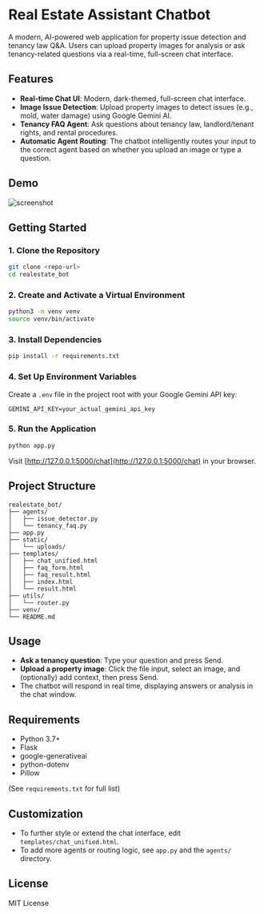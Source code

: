 # Real Estate Assistant Chatbot

A modern, AI-powered web application for property issue detection and tenancy law Q&A. Users can upload property images for analysis or ask tenancy-related questions via a real-time, full-screen chat interface.

## Features
- **Real-time Chat UI**: Modern, dark-themed, full-screen chat interface.
- **Image Issue Detection**: Upload property images to detect issues (e.g., mold, water damage) using Google Gemini AI.
- **Tenancy FAQ Agent**: Ask questions about tenancy law, landlord/tenant rights, and rental procedures.
- **Automatic Agent Routing**: The chatbot intelligently routes your input to the correct agent based on whether you upload an image or type a question.

## Demo
![screenshot](static/uploads/demo_screenshot.png) <!-- Add a screenshot if available -->

## Getting Started

### 1. Clone the Repository
```sh
git clone <repo-url>
cd realestate_bot
```

### 2. Create and Activate a Virtual Environment
```sh
python3 -m venv venv
source venv/bin/activate
```

### 3. Install Dependencies
```sh
pip install -r requirements.txt
```

### 4. Set Up Environment Variables
Create a `.env` file in the project root with your Google Gemini API key:
```
GEMINI_API_KEY=your_actual_gemini_api_key
```

### 5. Run the Application
```sh
python app.py
```
Visit [http://127.0.0.1:5000/chat](http://127.0.0.1:5000/chat) in your browser.

## Project Structure
```
realestate_bot/
├── agents/
│   ├── issue_detector.py
│   └── tenancy_faq.py
├── app.py
├── static/
│   └── uploads/
├── templates/
│   ├── chat_unified.html
│   ├── faq_form.html
│   ├── faq_result.html
│   ├── index.html
│   └── result.html
├── utils/
│   └── router.py
├── venv/
└── README.md
```

## Usage
- **Ask a tenancy question**: Type your question and press Send.
- **Upload a property image**: Click the file input, select an image, and (optionally) add context, then press Send.
- The chatbot will respond in real time, displaying answers or analysis in the chat window.

## Requirements
- Python 3.7+
- Flask
- google-generativeai
- python-dotenv
- Pillow

(See `requirements.txt` for full list)

## Customization
- To further style or extend the chat interface, edit `templates/chat_unified.html`.
- To add more agents or routing logic, see `app.py` and the `agents/` directory.

## License
MIT License 